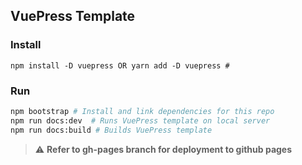 ## VuePress Template

### Install

```
npm install -D vuepress OR yarn add -D vuepress # 
```

### Run
```bash
npm bootstrap # Install and link dependencies for this repo
npm run docs:dev  # Runs VuePress template on local server
npm run docs:build # Builds VuePress template
```

> :warning: **Refer to gh-pages branch for deployment to github pages**